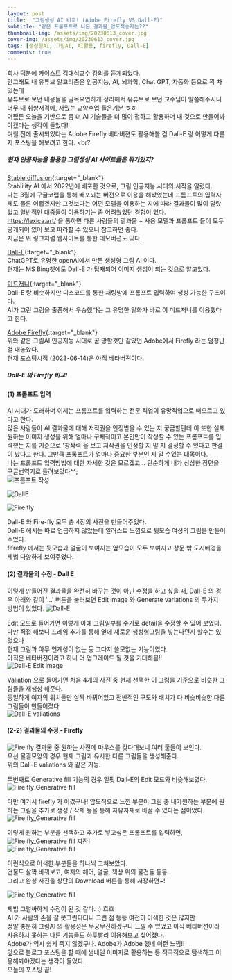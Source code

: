 ```yaml
---
layout: post
title:  "그림생성 AI 비교! (Adobe Firefly VS Dall-E)"
subtitle: "같은 프롬프트로 나온 결과물_압도적승자는??"
thumbnail-img: /assets/img/20230613_cover.jpg
cover-img: /assets/img/20230613_cover.jpg
tags: [생성형AI, 그림AI, AI활용, firefly, Dall-E]
comments: true
---
```


회사 덕분에 카이스트 김대식교수 강의를 듣게되었다. <br>
안그래도 내 유튜브 알고리즘은 인공지능, AI, 뇌과학, Chat GPT, 자동화 등으로 꽉 차있는데 <br>
유튜브로 보던 내용들을 일목요연하게 정리해서 유튜브로 보던 교수님이 말씀해주시니 너무 내 취향저격에, 재밌는 교양수업 들은기분 ㅎㅎ <br>
어쨌든 오늘을 기반으로 좀 더 AI 기술들을 더 많이 접하고 활용하며 내 것으로 만들어봐야겠다는 생각이 들었다! <br>
며칠 전에 출시되었다는 Adobe Firefly 베타버젼도 활용해볼 겸 Dall-E 랑 어떻게 다른 지 포스팅을 해보려고 한다. <br?

##### 현재 인공지능을 활용한 그림생성 AI 사이트들은 뭐가있지? 

[Stable diffusion](https://stablediffusionweb.com/#demo){:target="_blank"} <br>
 Stablility AI 에서 2022년에 배포한 것으로, 그림 인공지능 시대의 시작을 알렸다. <br>
 나는 3월에 구글코랩을 통해 배포되는 버젼으로 이용을 해봤었는데 프롬프트의 입력자체도 물론 어렵겠지만 그것보다는 어떤 모델을 이용하는 지에 따라 결과물이 많이 달랐었고 일반적인 대중들이 이용하기는 좀 어려웠었던 경험이 있다.<br>
 https://lexica.art/ 을 통하면 다른 사람들의 결과물 + 사용 모델과 프롬프트 들이 모두 공개되어 있어 보고 따라할 수 있으니 참고하면 좋다.  <br>
 지금은 위 링크처럼 웹사이트를 통한 데모버젼도 있다. <br>

[Dall-E](https://labs.openai.com/){:target="_blank"}<br>
 ChatGPT로 유명한 openAI에서 만든 생성형 그림 AI 이다.<br>
 현재는 MS Bing챗에도 Dall-E 가 탑재되어 이미지 생성이 되는 것으로 알고있다. <br>

[미드저니](https://discord.com/invite/midjourney){:target="_blank"}<br>
 Dall-E 랑 비슷하지만 디스코드를 통한 채팅방에 프롬프트 입력하여 생성 가능한 구조이다. <br>AI가 그린 그림을 출품해서 우승했다는 그 유명한 일화가 바로 이 미드저니를 이용했다고 한다. <br>

[Adobe Firefly](https://firefly.adobe.com/){:target="_blank"}<br>
 위와 같은 그림AI 인공지능 시대로 곧 망할것만 같았던 Adobe에서 Firefly 라는 엄청난걸 내놓았다. <br>현재 포스팅시점 (2023-06-14)은 아직 베타버젼이다. <br>


##### Dall-E 와 Firefly 비교! 

#### (1) 프롬프트 입력

AI 시대가 도래하며 이제는 프롬프트를 입력하는 전문 직업이 유망직업으로 떠오르고 있다고 한다.<br>
많은 사람들이 AI 결과물에 대해 저작권을 인정받을 수 있는 지 궁금할텐데 이 또한 실제 원하는 이미지 생성을 위해 얼마나 구체적이고 본인만이 작성할 수 있는 프롬프트를 입력했는 지를 기준으로 '창작력'을 보고 저작권을 인정할 지 말 지 결정할 수 있다고 판결이 났다고 한다. 그만큼 프롬프트가 얼마나 중요한 부분인 지 알 수있는 대목이다.  <br>
나는 프롬프트 입력방법에 대한 자세한 것은 모르겠고... 단순하게 내가 상상한 장면을 구글번역기로 돌려보았다^^; <br> 
![프롬프트 작성](/assets/img/20230614_imageAI_1.JPG)

![DallE](/assets/img/20230614_imageAI_2_Dalle.JPG)

![Fire fly](/assets/img/20230614_imageAI_3_firefly.JPG)

Dall-E 와 Fire-fly 모두 총 4장의 사진을 만들어주었다. <br>
Dall-E 에서는 따로 언급하지 않았는데 일러스트 느낌으로 뒷모습 여성의 그림을 만들어주었다. <br>
fifrefly 에서는 뒷모습과 얼굴이 보여지는 옆모습이 모두 보여지고 창문 밖 도시배경을 제법 다양하게 보여주었다. 

#### (2) 결과물의 수정 - Dall E
 이렇게 만들어진 결과물을 완전히 바꾸는 것이 아닌 수정을 하고 싶을 때, 
 Dall-E 의 경우 아래와 같이 '...' 버튼을 눌러보면 Edit image 와 Generate variations 의 두가지 방법이 있었다. 
 ![Dall-E ](/assets/img/20230614_imageAI_2_Dalle_2.JPG)
 
 Edit 모드로 들어가면 이렇게 아예 그림일부를 수기로 detail을 수정할 수 있어 보였다.<br>
 다만 직접 해보니 프레임 추가를 통해 옆에 새로운 생성형그림을 넣는다던지 할수는 있었으나<br>
 현재 그림과 아무 연계성이 없는 등 그다지 쓸모없는 기능이였다. <br>
 아직은 베타버젼이라고 하니 더 업그레이드 될 것을 기대해봄!! <br>
 ![Dall-E  Edit image](/assets/img/20230614_imageAI_2_Dalle_3.JPG)
 
 Valiation 으로 들어가면 처음 4개의 사진 중 현재 선택한 이 그림을 기준으로 비슷한 그림들을 재생성 해준다. <br>
 동일하게 여자의 위치들만 살짝 바뀌어있고 전반적인 구도와 배치가 다 비슷비슷한 다른 그림들이 만들어졌다. <br>
 ![Dall-E  valiations](/assets/img/20230614_imageAI_2_Dalle_4.JPG)

#### (2-2) 결과물의 수정 - Firefly

![Fire fly](/assets/img/20230614_imageAI_3_firefly_2.JPG)
 결과물 중 원하는 사진에 마우스를 갖다대보니 여러 툴들이 보인다. <br>
 우선 물결모양의 경우 현재 그림과 유사한 다른 그림들을 생성해준다. <br>
 위의 Dall-E valiations 와 같은 기능. <br>

 두번째로 Generative fill 기능의 경우 얼핏 Dall-E의 Edit 모드와 비슷해보였다. <br>
![Fire fly_Generative fill ](/assets/img/20230614_imageAI_3_firefly_3.JPG)

 다만 여기서 firefly 가 이겼구나!  압도적으로 느낀 부분이 그림 중 내가원하는 부분에 원하는 그림을 추가로 생성 / 삭제 등을 통해 자유자재로 바꿀 수 있다는 점이었다. <br>
 ![Fire fly_Generative fill ](/assets/img/20230614_imageAI_3_firefly_5.1.JPG)

 이렇게 원하는 부분을 선택하고 추가로 넣고싶은 프롬프트를 입력하면,<br>
![Fire fly_Generative fill ](/assets/img/20230614_imageAI_3_firefly_4.1.JPG)
 짜잔!  <br>
![Fire fly_Generative fill ](/assets/img/20230614_imageAI_3_firefly_4.2.JPG)

 이런식으로 어색한 부분들을 하나씩 고쳐보았다. <br>
 건물도 살짝 바꿔보고, 여자의 헤어, 얼굴, 책상 위의 물건들 등등.. <br>
 그리고 완성 사진을 상단의 Download 버튼을 통해 저장하면~! <br>

![Fire fly_Generative fill ](/assets/img/20230614_imageAI_3_firefly_final.png)

 제법 그럴싸하게 수정이 된 것 같다. :) 흐흐 <br>
 AI 가 사람의 손을 잘 못그린다더니 그런 점 등등 여전히 어색한 것은 많지만<br>
 정말 충분히 그림AI 의 활용성은 무궁무진하겠구나 느낄 수 있었고 아직 베타버젼이라 사용하지 못하는 다른 기능들도 하루빨리 이용해보고 싶어졌다. <br>
 Adobe가 역시 쉽게 죽지 않겠구나. Adobe가 Adobe 했네 이런 느낌!!<br>
 앞으로 블로그 포스팅을 할 때에 썸네일 이미지로 활용하는 등 적극적으로 탐색하고 이용해봐야겠다는 생각이 들었다. <br>
 오늘의 포스팅 끝! <br>